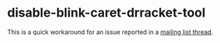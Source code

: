 disable-blink-caret-drracket-tool
=================================

This is a quick workaround for an issue reported in a
[mailing list thread](https://groups.google.com/g/racket-users/c/v7zLoTnDwE0/m/pT5MZSqLCAAJ).
